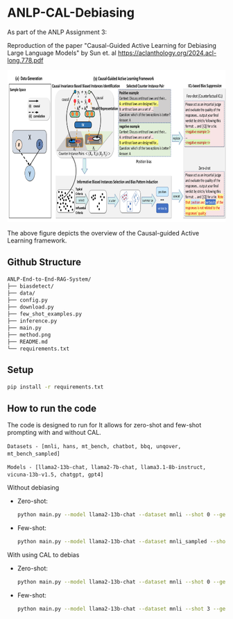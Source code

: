 # ANLP-CAL-Debiasing

As part of the ANLP Assignment 3:

Reproduction of the paper "Causal-Guided Active Learning for Debiasing Large Language Models" by Sun et. al 
https://aclanthology.org/2024.acl-long.778.pdf

<p align="center">
  <img width="800" height="350" src="method.png">
</p>

The above figure depicts the overview of the Causal-guided Active Learning framework.

## Github Structure
```
ANLP-End-to-End-RAG-System/
├── biasdetect/
├── data/
├── config.py
├── download.py
├── few_shot_examples.py
├── inference.py
├── main.py
├── method.png
├── README.md
└── requirements.txt
```

## Setup
```bash
pip install -r requirements.txt
```

## How to run the code

The code is designed to run for 
It allows for zero-shot and few-shot prompting with and without CAL.

```Datasets - [mnli, hans, mt_bench, chatbot, bbq, unqover, mt_bench_sampled]```

```Models - [llama2-13b-chat, llama2-7b-chat, llama3.1-8b-instruct, vicuna-13b-v1.5, chatgpt, gpt4]```


Without debiasing
 - Zero-shot:
    ```bash
   python main.py --model llama2-13b-chat --dataset mnli --shot 0 --generate_len 20
    ```

 - Few-shot:
    ```bash
    python main.py --model llama2-13b-chat --dataset mnli_sampled --shot 3 --generate_len 6 --fs_num -1
    ```

With using CAL to debias
 - Zero-shot:
    ```bash
    python main.py --model llama2-13b-chat --dataset mnli --shot 0 --generate_len 20 --debias
    ```

 - Few-shot:
    ```bash
    python main.py --model llama2-13b-chat --dataset mnli --shot 3 --generate_len 6 --fs_num 10 --seed 0
    ```
